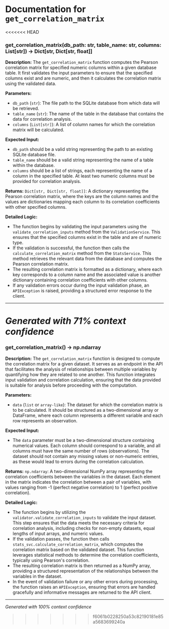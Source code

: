 # Documentation for `get_correlation_matrix`

<<<<<<< HEAD
### get_correlation_matrix(db_path: str, table_name: str, columns: List[str]) -> Dict[str, Dict[str, float]]

**Description:**
The `get_correlation_matrix` function computes the Pearson correlation matrix for specified numeric columns within a given database table. It first validates the input parameters to ensure that the specified columns exist and are numeric, and then it calculates the correlation matrix using the validated data.

**Parameters:**
- `db_path` (`str`): The file path to the SQLite database from which data will be retrieved.
- `table_name` (`str`): The name of the table in the database that contains the data for correlation analysis.
- `columns` (`List[str]`): A list of column names for which the correlation matrix will be calculated.

**Expected Input:**
- `db_path` should be a valid string representing the path to an existing SQLite database file.
- `table_name` should be a valid string representing the name of a table within the database.
- `columns` should be a list of strings, each representing the name of a column in the specified table. At least two numeric columns must be provided for correlation analysis.

**Returns:**
`Dict[str, Dict[str, float]]`: A dictionary representing the Pearson correlation matrix, where the keys are the column names and the values are dictionaries mapping each column to its correlation coefficients with other specified columns.

**Detailed Logic:**
- The function begins by validating the input parameters using the `validate_correlation_inputs` method from the `ValidationService`. This ensures that the specified columns exist in the table and are of numeric type.
- If the validation is successful, the function then calls the `calculate_correlation_matrix` method from the `StatsService`. This method retrieves the relevant data from the database and computes the Pearson correlation matrix.
- The resulting correlation matrix is formatted as a dictionary, where each key corresponds to a column name and the associated value is another dictionary containing correlation coefficients with other columns.
- If any validation errors occur during the input validation phase, an `APIException` is raised, providing a structured error response to the client.

---
*Generated with 71% context confidence*
=======
### get_correlation_matrix() -> np.ndarray

**Description:**
The `get_correlation_matrix` function is designed to compute the correlation matrix for a given dataset. It serves as an endpoint in the API that facilitates the analysis of relationships between multiple variables by quantifying how they are related to one another. This function integrates input validation and correlation calculation, ensuring that the data provided is suitable for analysis before proceeding with the computation.

**Parameters:**
- `data` (`list` or `array-like`): The dataset for which the correlation matrix is to be calculated. It should be structured as a two-dimensional array or DataFrame, where each column represents a different variable and each row represents an observation.

**Expected Input:**
- The `data` parameter must be a two-dimensional structure containing numerical values. Each column should correspond to a variable, and all columns must have the same number of rows (observations). The dataset should not contain any missing values or non-numeric entries, as these would lead to errors during the correlation calculation.

**Returns:**
`np.ndarray`: A two-dimensional NumPy array representing the correlation coefficients between the variables in the dataset. Each element in the matrix indicates the correlation between a pair of variables, with values ranging from -1 (perfect negative correlation) to 1 (perfect positive correlation).

**Detailed Logic:**
- The function begins by utilizing the `validator.validate_correlation_inputs` to validate the input dataset. This step ensures that the data meets the necessary criteria for correlation analysis, including checks for non-empty datasets, equal lengths of input arrays, and numeric values.
- If the validation passes, the function then calls `stats_svc.calculate_correlation_matrix`, which computes the correlation matrix based on the validated dataset. This function leverages statistical methods to determine the correlation coefficients, typically using Pearson's correlation.
- The resulting correlation matrix is then returned as a NumPy array, providing a structured representation of the relationships between the variables in the dataset.
- In the event of validation failure or any other errors during processing, the function raises an `APIException`, ensuring that errors are handled gracefully and informative messages are returned to the API client.

---
*Generated with 100% context confidence*
>>>>>>> f6061b0228250a53c82190181e85a5683699240a
